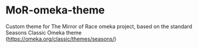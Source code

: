 # MoR-omeka-theme
Custom theme for The Mirror of Race omeka project, based on the standard Seasons Classic Omeka theme (https://omeka.org/classic/themes/seasons/)


